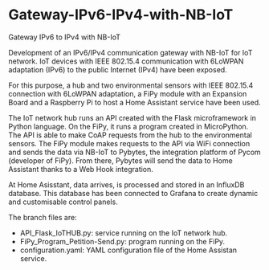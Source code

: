 # Gateway-IPv6-IPv4-with-NB-IoT
Gateway IPv6 to IPv4 with NB-IoT

Development of an IPv6/IPv4 communication gateway with NB-IoT for IoT network. IoT devices with IEEE 802.15.4 communication with 6LoWPAN adaptation (IPv6) to the public Internet (IPv4) have been exposed.

For this purpose, a hub and two environmental sensors with IEEE 802.15.4 connection with 6LoWPAN adaptation, a FiPy module with an Expansion Board and a Raspberry Pi to host a Home Assistant service have been used.

The IoT network hub runs an API created with the Flask microframework in Python language. On the FiPy, it runs a program created in MicroPython. The API is able to make CoAP requests from the hub to the environmental sensors. The FiPy module makes requests to the API via WiFi connection and sends the data via NB-IoT to Pybytes, the integration platform of Pycom (developer of FiPy). From there, Pybytes will send the data to Home Assistant thanks to a Web Hook integration.

At Home Asisstant, data arrives, is processed and stored in an InfluxDB database. This database has been connected to Grafana to create dynamic and customisable control panels.

The branch files are:
  - API_Flask_IoTHUB.py: service running on the IoT network hub.
  - FiPy_Program_Petition-Send.py: program running on the FiPy.
  - configuration.yaml: YAML configuration file of the Home Assistan service.

